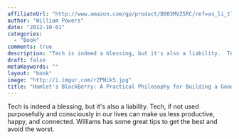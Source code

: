 ```yaml
---
affiliateUrl: "http://www.amazon.com/gp/product/B003MVZ5RC/ref=as_li_tl?ie=UTF8&camp=1789&creative=390957&creativeASIN=B003MVZ5RC&linkCode=as2&tag=jaktre-20&linkId=44YSPM4AUYMIJTJ7"
author: "William Powers"
date: "2012-10-01"
categories:
  - "Book"
comments: true
description: "Tech is indeed a blessing, but it's also a liability.  Tech, if not used purposefully and consciously in our lives can make us less productive, happy,"
draft: false
metaKeywords: ""
layout: "book"
image: "http://i.imgur.com/rZPNikS.jpg"
title: "Hamlet's BlackBerry: A Practical Philosophy for Building a Good Life in the Digital Age"
---
```


Tech is indeed a blessing, but it's also a liability.  Tech, if not used purposefully and consciously in our lives can make us less productive, happy, and connected.  Williams has some great tips to get the best and avoid the worst.
